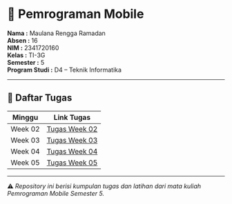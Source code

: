# 📱 Pemrograman Mobile  

**Nama  :** Maulana Rengga Ramadan  
**Absen  :** 16  
**NIM   :** 2341720160  
**Kelas :** TI-3G  
**Semester :** 5  
**Program Studi :** D4 – Teknik Informatika

---

## 📂 Daftar Tugas

| Minggu | Link Tugas                                                                 |
|--------|-----------------------------------------------------------------------------|
| Week 02 | [Tugas Week 02](https://github.com/mlnrengga/Mob-Prog_Semester-5/tree/main/Week_02) |
| Week 03 | [Tugas Week 03](https://github.com/mlnrengga/Mob-Prog_Semester-5/tree/main/Week_03) |
| Week 04 | [Tugas Week 04](https://github.com/mlnrengga/Mob-Prog_Semester-5/tree/main/Week_04) |
| Week 05 | [Tugas Week 05](https://github.com/mlnrengga/Mob-Prog_Semester-5/tree/main/Week_05) |

---

⚠️ *Repository ini berisi kumpulan tugas dan latihan dari mata kuliah Pemrograman Mobile Semester 5.*  